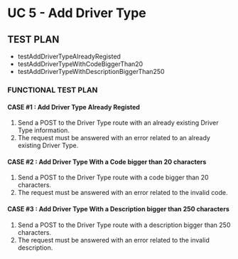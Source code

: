 # UC 5 - Add Driver Type #

## TEST PLAN ##

* testAddDriverTypeAlreadyRegisted
* testAddDriverTypeWithCodeBiggerThan20
* testAddDriverTypeWithDescriptionBiggerThan250

### FUNCTIONAL TEST PLAN ###

#### CASE #1 : Add Driver Type Already Registed ####
1. Send a POST to the Driver Type route with an already existing Driver Type information.
2. The request must be answered with an error related to an already existing Driver Type.

#### CASE #2 : Add Driver Type With a Code bigger than 20 characters ####
1. Send a POST to the Driver Type route with a code bigger than 20 characters.
2. The request must be answered with an error related to the invalid code.

#### CASE #3 : Add Driver Type With a Description bigger than 250 characters ####
1. Send a POST to the Driver Type route with a description bigger than 250 characters.
2. The request must be answered with an error related to the invalid description.